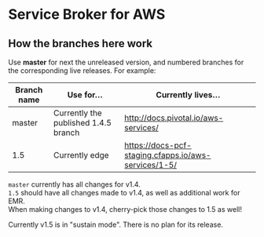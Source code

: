 # Service Broker for AWS

## How the branches here work

Use **master** for next the unreleased version, and numbered branches for the corresponding live releases. For example:

| Branch name | Use for… | Currently lives…
|-------------| ------| ------|
| master      | Currently the published 1.4.5 branch | http://docs.pivotal.io/aws-services/ |
| 1.5         | Currently edge | https://docs-pcf-staging.cfapps.io/aws-services/1-5/ |

`master` currently has all changes for v1.4.<br>
`1.5` should have all changes made to v1.4, as well as additional work for EMR.<br>
When making changes to v1.4, cherry-pick those changes to 1.5 as well!

Currently v1.5 is in "sustain mode". There is no plan for its release.
